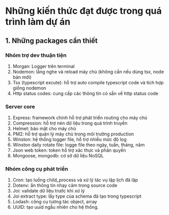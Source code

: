 # Những kiến thức đạt được trong quá trình làm dự án

## 1. Những packages cần thiết

### Nhóm trợ dev thuận tiện

1. Morgan: Logger trên terminal
2. Nodemon: lắng nghe và reload máy chủ (không cần nếu dùng tsx, node bản mới)
3. Tsx (typescript excute): hỗ trợ auto compile typescript code và tích hợp giống nodemon
4. Http status codes: cung cấp các thông tin có sẵn về http status code

### Server core

1. Express: framework chính hỗ trợ phát triển routing cho máy chủ
2. Compression: hỗ trợ nén dữ liệu trong quá trình truyền
3. Helmet: bảo mật cho máy chủ
4. PM2: hỗ trợ quản lý máy chủ trong môi trường production
5. Winston: hệ thống logger file, hỗ trợ nhiều mức độ log
6. Winston daily rotate file: logge file theo ngày, tuần, tháng, năm
7. Json web token: token hỗ trợ xác thực và phân quyền
8. Mongoose, mongodb: cơ sở dữ liệu NoSQL

### Nhóm công cụ phát triển

1. Cron: tạo luồng child_process và xử lý tác vụ lập lịch đã lập
2. Dotenv: ẩn thông tin nhạy cảm trong source code
3. Joi: validate dữ liệu trước khi xử lý
4. Joi extract type: lấy type của schema đã tạo trong typescript
5. Lodash: công cụ tương tác object, array
6. UUID: tạo uuid ngẫu nhiên cho hệ thống.
